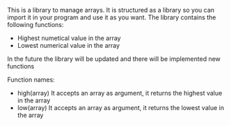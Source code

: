 This is a library to manage arrays. It is structured as a library so you can import it in your program and use it as you want. The library
contains the following functions:
  - Highest numetical value in the array
  - Lowest numerical value in the array

In the future the library will be updated and there will be implemented new functions


Function names:
  - high(array)
      It accepts an array as argument, it returns the highest value in the array
  - low(array)
      It accepts an array as argument, it returns the lowest value in the array
